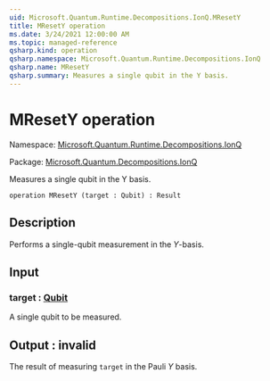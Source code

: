 ```yaml
---
uid: Microsoft.Quantum.Runtime.Decompositions.IonQ.MResetY
title: MResetY operation
ms.date: 3/24/2021 12:00:00 AM
ms.topic: managed-reference
qsharp.kind: operation
qsharp.namespace: Microsoft.Quantum.Runtime.Decompositions.IonQ
qsharp.name: MResetY
qsharp.summary: Measures a single qubit in the Y basis.
---
```


# MResetY operation

Namespace: [Microsoft.Quantum.Runtime.Decompositions.IonQ](xref:Microsoft.Quantum.Runtime.Decompositions.IonQ)

Package: [Microsoft.Quantum.Decompositions.IonQ](https://nuget.org/packages/Microsoft.Quantum.Decompositions.IonQ)


Measures a single qubit in the Y basis.

```qsharp
operation MResetY (target : Qubit) : Result
```


## Description

Performs a single-qubit measurement in the $Y$-basis.

## Input

### target : [Qubit](xref:microsoft.quantum.lang-ref.qubit)

A single qubit to be measured.



## Output : __invalid<Result>__

The result of measuring `target` in the Pauli $Y$ basis.